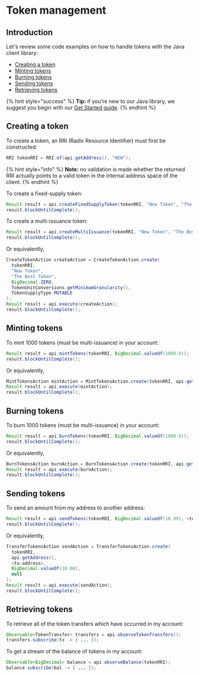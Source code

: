 # Token management

## Introduction

Let's review some code examples on how to handle tokens with the Java client library:

* [Creating a token](token-management.md#creating-a-token)
* [Minting tokens](token-management.md#minting-tokens)
* [Burning tokens](token-management.md#burning-tokens)
* [Sending tokens](token-management.md#sending-tokens)
* [Retrieving tokens](token-management.md#retrieving-tokens)

{% hint style="success" %}
**Tip:** if you're new to our Java library, we suggest you begin with our [Get Started guide](../../guides/getting-started.md).
{% endhint %}

## Creating a token 

To create a token, an RRI \(Radix Resource Identifier\) must first be constructed:

```java
RRI tokenRRI = RRI.of(api.getAddress(), "NEW");
```

{% hint style="info" %}
**Note:** no validation is made whether the returned RRI actually points to a valid token in the internal address space of the client.
{% endhint %}

To create a fixed-supply token:

```java
Result result = api.createFixedSupplyToken(tokenRRI, "New Token", "The Best Token", BigDecimal.valueOf(1000.0));
result.blockUntilComplete();
```

To create a multi-issuance token:

```java
Result result = api.createMultiIssuance(tokenRRI, "New Token", "The Best Token");
result.blockUntilComplete();
```

Or equivalently,

```java
CreateTokenAction createAction = CreateTokenAction.create(
  tokenRRI,
  "New Token",
  "The Best Token",
  BigDecimal.ZERO,
  TokenUnitConversions.getMinimumGranularity(),
  TokenSupplyType.MUTABLE
); 
Result result = api.execute(createAction);
result.blockUntilComplete();
```

## Minting tokens

To mint 1000 tokens \(must be multi-issuance\) in your account:

```java
Result result = api.mintTokens(tokenRRI, BigDecimal.valueOf(1000.0));
result.blockUntilComplete();
```

Or equivalently,

```java
MintTokensAction mintAction = MintTokensAction.create(tokenRRI, api.getAddress(), BigDecimal.valueOf(1000.0));
Result result = api.execute(mintAction);
result.blockUntilComplete();
```

## Burning tokens

To burn 1000 tokens \(must be multi-issuance\) in your account:

```java
Result result = api.burnTokens(tokenRRI, BigDecimal.valueOf(1000.0));
result.blockUntilComplete();
```

Or equivalently,

```java
BurnTokensAction burnAction = BurnTokensAction.create(tokenRRI, api.getAddress(), BigDecimal.valueOf(1000.0));
Result result = api.execute(burnAction);
result.blockUntilComplete();
```

## Sending tokens

To send an amount from my address to another address:

```java
Result result = api.sendTokens(tokenRRI, BigDecimal.valueOf(10.99), <to-address>);
result.blockUntilComplete();
```

Or equivalently,

```java
TransferTokensAction sendAction = TransferTokensAction.create(
  tokenRRI,
  api.getAddress(),
  <to-address>,
  BigDecimal.valueOf(10.00),
  null
);
Result result = api.execute(sendAction);
result.blockUntilComplete();
```

## Retrieving tokens

To retrieve all of the token transfers which have occurred in my account:

```java
Observable<TokenTransfer> transfers = api.observeTokenTransfers();
transfers.subscribe(tx -> { ... });
```

To get a stream of the balance of tokens in my account:

```java
Observable<BigDecimal> balance = api.observeBalance(tokenRRI);
balance.subscribe(bal -> { ... });
```

